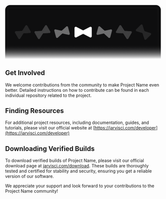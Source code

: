 <picture>
  <source media="(prefers-color-scheme: dark)" srcset="https://raw.githubusercontent.com/JarvisClient/.github/main/profile/assets/jarvis_banner_git_dark.png">
  <img src="./assets/jarvis_banner_git_light.png">
</picture>

## Get Involved
We welcome contributions from the community to make Project Name even better. Detailed instructions on how to contribute can be found in each individual repository related to the project.

## Finding Resources
For additional project resources, including documentation, guides, and tutorials, please visit our official website at [https://jarvisci.com/developer](https://jarvisci.com/developer)

## Downloading Verified Builds
To download verified builds of Project Name, please visit our official download page at [jarvisci.com/download](https://jarvisci.com/download). These builds are thoroughly tested and certified for stability and security, ensuring you get a reliable version of our software.

We appreciate your support and look forward to your contributions to the Project Name community!
